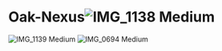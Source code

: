 # Oak-Nexus![IMG_1138 Medium](https://user-images.githubusercontent.com/41960992/192067053-c70deedc-36ae-4e50-a165-0ba0c17e565a.jpeg)
![IMG_1139 Medium](https://user-images.githubusercontent.com/41960992/192067059-17f529b8-6a2c-44ea-bc89-8f842d3518eb.jpeg)
![IMG_0694 Medium](https://user-images.githubusercontent.com/41960992/192067065-fd887765-edf2-44ca-98a8-872a1a8f63c8.jpeg)
